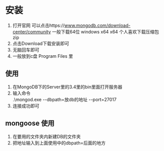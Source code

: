 # 安装
1. 打开官网  可以点击https://www.mongodb.com/download-center/community
一般下载64位 windows x64 x64
个人喜欢下载压缩包zip
2. 点击Download下载安装即可
3. 无脑回车即可
4. 一般放到c盘 Program Files 里
## 使用  
1. 在MongoDB下的Server里的3.4里的bin里面打开服务器
2. 输入命令  
.\mongod.exe --dbpath=放db的地址 --port=27017
3. 连接成功即可

## mongoose 使用

1. 在要用的文件夹内新建DB的文件夹
2. 把地址输入到上面使用中的dbpath=后面的地方
